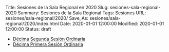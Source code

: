 Title: Sesiones de la Sala Regional en 2020
Slug: sesiones-sala-regional-2020
Summary: Sesiones de la Sala Regional
Tags: Sesiones
URL: sesiones/sala-regional/2020/
Save_As: sesiones/sala-regional/2020/index.html
Date: 2020-01-01 12:00:00
Modified: 2020-01-01 12:00:00
Status: draft

- [Décima Segunda Sesión Ordinaria](decima-segunda-sesion-ordinaria/)
- [Décima Primera Sesión Ordinaria](decima-primera-sesion-ordinaria/)



